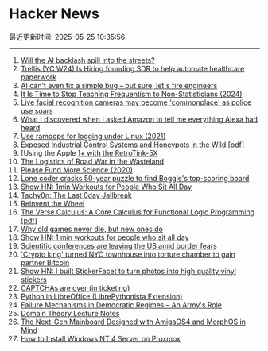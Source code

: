 # Hacker News

最近更新时间: 2025-05-25 10:35:56

--- 
1. [Will the AI backlash spill into the streets?](https://gabrielweinberg.com/p/will-the-ai-backlash-spill-into-the) 
2. [Trellis (YC W24) Is Hiring founding SDR to help automate healthcare paperwork](https://www.ycombinator.com/companies/trellis/jobs/7Ru1X1P-founding-sdr) 
3. [AI can't even fix a simple bug – but sure, let's fire engineers](https://nmn.gl/blog/ai-scam) 
4. [It Is Time to Stop Teaching Frequentism to Non-Statisticians (2024)](https://arxiv.org/abs/1201.2590) 
5. [Live facial recognition cameras may become 'commonplace' as police use soars](https://www.theguardian.com/technology/2025/may/24/police-live-facial-recognition-cameras-england-and-wales) 
6. [What I discovered when I asked Amazon to tell me everything Alexa had heard](https://www.theguardian.com/technology/2025/may/24/what-i-discovered-when-i-asked-amazon-to-tell-me-everything-alexa-had-heard) 
7. [Use ramoops for logging under Linux (2021)](https://embear.ch/posts/using-ramoops/) 
8. [Exposed Industrial Control Systems and Honeypots in the Wild [pdf]](https://gsmaragd.github.io/publications/EuroSP2025-ICS/EuroSP2025-ICS.pdf) 
9. [Using the Apple ][+ with the RetroTink-5X](https://nicole.express/2025/apple-ii-more-like-apple-5x.html) 
10. [The Logistics of Road War in the Wasteland](https://acoup.blog/2025/05/23/collections-the-logistics-of-road-war-in-the-wasteland/) 
11. [Please Fund More Science (2020)](https://blog.samaltman.com/please-fund-more-science) 
12. [Lone coder cracks 50-year puzzle to find Boggle's top-scoring board](https://www.ft.com/content/0ab64ced-1ed1-466d-acd3-78510d10c3a1) 
13. [Show HN: 1min Workouts for People Who Sit All Day](https://shortreps.com) 
14. [Tachy0n: The Last 0day Jailbreak](https://blog.siguza.net/tachy0n/) 
15. [Reinvent the Wheel](https://endler.dev/2025/reinvent-the-wheel/) 
16. [The Verse Calculus: A Core Calculus for Functional Logic Programming [pdf]](https://simon.peytonjones.org/assets/pdfs/verse-March23.pdf) 
17. [Why old games never die, but new ones do](https://pleromanonx86.wordpress.com/2025/05/06/why-old-games-never-die-but-new-ones-do/) 
18. [Show HN: 1 min workouts for people who sit all day](https://shortreps.com) 
19. [Scientific conferences are leaving the US amid border fears](https://www.nature.com/articles/d41586-025-01636-5) 
20. ['Crypto king' turned NYC townhouse into torture chamber to gain partner Bitcoin](https://www.nbcnewyork.com/new-york-city/manhattan-crypto-kidnapping-torture-bitcoin-password/6277345/) 
21. [Show HN: I built StickerFacet to turn photos into high quality vinyl stickers](https://stickerfacet.com) 
22. [CAPTCHAs are over (in ticketing)](https://behind.pretix.eu/2025/05/23/captchas-are-over/) 
23. [Python in LibreOffice (LibrePythonista Extension)](https://extensions.libreoffice.org/en/extensions/show/99231) 
24. [Failure Mechanisms in Democratic Regimes – An Army's Role](https://angrystaffofficer.com/2025/03/02/failure-mechanisms-in-democratic-regimes-an-armys-role/) 
25. [Domain Theory Lecture Notes](https://liamoc.net/forest/dt-001Y/index.xml) 
26. [The Next-Gen Mainboard Designed with AmigaOS4 and MorphOS in Mind](https://mirari.vitasys.nl/) 
27. [How to Install Windows NT 4 Server on Proxmox](https://blog.pipetogrep.org/2025/05/23/how-to-install-windows-nt-4-server-on-proxmox/) 
